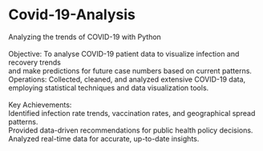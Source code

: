 # Covid-19-Analysis
Analyzing the trends of COVID-19 with Python
<br>
<br>
Objective: To analyse COVID-19 patient data to visualize infection and recovery trends
<br>
and make predictions for future case numbers based on current patterns.
<br>
Operations: Collected, cleaned, and analyzed extensive COVID-19 data, employing
statistical techniques and data visualization tools.
<br>
<br>
Key Achievements:
<br>
Identified infection rate trends, vaccination rates, and geographical spread
patterns.
<br>
Provided data-driven recommendations for public health policy decisions.
<br>
Analyzed real-time data for accurate, up-to-date insights.
